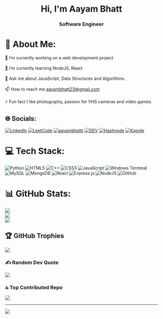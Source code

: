 <h1 align="center">Hi, I'm Aayam Bhatt</h1>
<h3 align="center">Software Engineer</h3>


# 💫 About Me:
🔭 I’m currently working on a web development project<br><br>🌱 I’m currently learning NodeJS, React<br><br>💬 Ask me about JavaScript, Data Structures and Algorithms.<br><br>📫 How to reach me aayambhatt23@gmail.com<br><br>⚡ Fun fact I like photography, passion for VHS cameras and video games.


## 🌐 Socials:
[![LinkedIn](https://img.shields.io/badge/LinkedIn-%230077B5.svg?logo=linkedin&logoColor=white)](https://linkedin.com/in/https://www.linkedin.com/in/aayambhatt) 
[![LeetCode](https://img.shields.io/badge/LeetCode-AayamBhatt-%23FFA116.svg?style=flat&logo=leetcode&logoColor=white)](https://leetcode.com/u/AayamBhatt/)
[![aayambhattt](https://img.shields.io/badge/-aayambhattt-%23000000.svg?style=flat&logo=x&logoColor=white)](https://x.com/aayambhattt)
[![DEV](https://img.shields.io/badge/DEV-aayambhatt-%23000000.svg?style=flat&logo=dev.to&logoColor=white)](https://dev.to/aayambhatt)
[![Hashnode](https://img.shields.io/badge/Hashnode-aayambhatt-%232962FF.svg?style=flat&logo=hashnode&logoColor=white)](https://hashnode.com/@aayambhatt)
[![Kaggle](https://img.shields.io/badge/Kaggle-AayamBhatt-%23020F4B.svg?style=flat&logo=kaggle&logoColor=white)](https://www.kaggle.com/aayambhatt)







# 💻 Tech Stack:
![Python](https://img.shields.io/badge/python-%2314354C.svg?style=for-the-badge&logo=python&logoColor=white) 
![HTML5](https://img.shields.io/badge/html5-%23E34F26.svg?style=for-the-badge&logo=html5&logoColor=white) 
![C++](https://img.shields.io/badge/c++-%2300599C.svg?style=for-the-badge&logo=c%2B%2B&logoColor=white) 
![CSS3](https://img.shields.io/badge/css3-%231572B6.svg?style=for-the-badge&logo=css3&logoColor=white) 
![JavaScript](https://img.shields.io/badge/javascript-%23323330.svg?style=for-the-badge&logo=javascript&logoColor=%23F7DF1E) 
![Windows Terminal](https://img.shields.io/badge/Windows%20Terminal-%234D4D4D.svg?style=for-the-badge&logo=windows-terminal&logoColor=white) 
![MySQL](https://img.shields.io/badge/mysql-4479A1.svg?style=for-the-badge&logo=mysql&logoColor=white) 
![MongoDB](https://img.shields.io/badge/MongoDB-%234ea94b.svg?style=for-the-badge&logo=mongodb&logoColor=white) 
![React](https://img.shields.io/badge/react-%2320232a.svg?style=for-the-badge&logo=react&logoColor=%2361DAFB) 
![Express.js](https://img.shields.io/badge/express.js-%23404d59.svg?style=for-the-badge&logo=express&logoColor=%2361DAFB) 
![NodeJS](https://img.shields.io/badge/node.js-6DA55F?style=for-the-badge&logo=node.js&logoColor=white) 
![GitHub](https://img.shields.io/badge/github-%23121011.svg?style=for-the-badge&logo=github&logoColor=white)

# 📊 GitHub Stats:
![](https://github-readme-stats.vercel.app/api?username=aayambhatt&theme=midnight-purple&hide_border=false&include_all_commits=false&count_private=false)<br/>
![](https://github-readme-streak-stats.herokuapp.com/?user=aayambhatt&theme=midnight-purple&hide_border=false)<br/>
![](https://github-readme-stats.vercel.app/api/top-langs/?username=aayambhatt&theme=midnight-purple&hide_border=false&include_all_commits=false&count_private=false&layout=compact)

## 🏆 GitHub Trophies
![](https://github-profile-trophy.vercel.app/?username=aayambhatt&theme=tokyonight&no-frame=false&no-bg=true&margin-w=4)

### ✍️ Random Dev Quote
![](https://quotes-github-readme.vercel.app/api?type=horizontal&theme=tokyonight)

### 🔝 Top Contributed Repo
![](https://github-contributor-stats.vercel.app/api?username=aayambhatt&limit=5&theme=tokyonight&combine_all_yearly_contributions=true)

---
[![](https://visitcount.itsvg.in/api?id=aayambhatt&icon=2&color=0)](https://visitcount.itsvg.in)

<!-- Proudly created with GPRM ( https://gprm.itsvg.in ) -->
